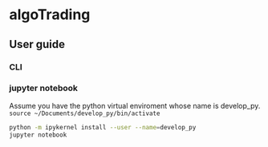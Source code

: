 # algoTrading


## User guide

### CLI

### jupyter notebook

Assume you have the python virtual enviroment whose name is develop_py.
```source ~/Documents/develop_py/bin/activate```


```bash
python -m ipykernel install --user --name=develop_py
jupyter notebook
```


